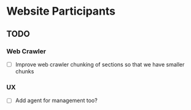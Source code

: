 # Website Participants

## TODO

### Web Crawler
- [ ] Improve web crawler chunking of sections so that we have smaller chunks

### UX
- [ ] Add agent for management too?
